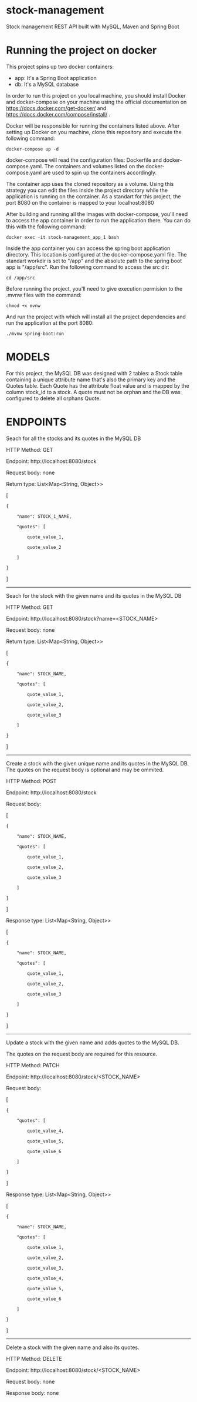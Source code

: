 # stock-management
Stock management REST API built with MySQL, Maven and Spring Boot

# Running the project on docker

This project spins up two docker containers:
  
  - app: It's a Spring Boot application
  - db: It's a MySQL database

In order to run this project on you local machine, you should install Docker and docker-compose on your machine using the official documentation on https://docs.docker.com/get-docker/ and https://docs.docker.com/compose/install/ .

Docker will be responsible for running the containers listed above. After setting up Docker on you machine, clone this repository and execute the following command:

`docker-compose up -d`

docker-compose will read the configuration files: Dockerfile and docker-compose.yaml. The containers and volumes listed on the docker-compose.yaml are used to spin up the containers accordingly.

The container app uses the cloned repository as a volume. Using this strategy you can edit the files inside the project directory while the application is running on the container. As a standart for this project, the port 8080 on the container is mapped to your localhost:8080

After building and running all the images with docker-compose, you'll need to access the app container in order to run the application there. You can do this with the following command:

`docker exec -it stock-management_app_1 bash`

Inside the app container you can access the spring boot application directory. This location is configured at the docker-compose.yaml file. The standart workdir is set to "/app" and the absolute path to the spring boot app is "/app/src". Run the following command to access the src dir:

`cd /app/src`

Before running the project, you'll need to give execution permision to the .mvnw files with the command:

`chmod +x mvnw` 

And run the project with which will install all the project dependencies and run the application at the port 8080:

`./mvnw spring-boot:run`

# MODELS

For this project, the MySQL DB was designed with 2 tables: a Stock table containing a unique attribute name that's also the primary key and the Quotes table. Each Quote has the attribute float value and is mapped by the column stock_id to a stock. A quote must not be orphan and the DB was configured to delete all orphans Quote.

# ENDPOINTS

Seach for all the stocks and its quotes in the MySQL DB

HTTP Method: GET

Endpoint: http://localhost:8080/stock

Request body: none

Return type: List<Map<String, Object>>

[

    {
    
        "name": STOCK_1_NAME,
        
        "quotes": [
        
            quote_value_1,
            
            quote_value_2
            
        ]
        
    }
    
]

-----

Seach for the stock with the given name and its quotes in the MySQL DB

HTTP Method: GET

Endpoint: http://localhost:8080/stock?name=<STOCK_NAME>

Request body: none

Return type: List<Map<String, Object>>

[

    {
    
        "name": STOCK_NAME,
        
        "quotes": [
        
            quote_value_1,
            
            quote_value_2,
            
            quote_value_3
            
        ]
        
    }
    
]

-----

Create a stock with the given unique name and its quotes in the MySQL DB. The quotes on the request body is optional and may be ommited.

HTTP Method: POST

Endpoint: http://localhost:8080/stock

Request body: 

[

    {
    
        "name": STOCK_NAME,
        
        "quotes": [
        
            quote_value_1,
            
            quote_value_2,
            
            quote_value_3
            
        ]
        
    }
    
]

Response type: List<Map<String, Object>>

[

    {
    
        "name": STOCK_NAME,
        
        "quotes": [
        
            quote_value_1,
            
            quote_value_2,
            
            quote_value_3
            
        ]
        
    }
    
]

-----

Update a stock with the given name and adds quotes to the MySQL DB.

The quotes on the request body are required for this resource.

HTTP Method: PATCH

Endpoint:  http://localhost:8080/stock/<STOCK_NAME>

Request body: 

[

    {
            
        "quotes": [
        
            quote_value_4,
            
            quote_value_5,
            
            quote_value_6
            
        ]
        
    }
    
]

Response type: List<Map<String, Object>>

[

    {
    
        "name": STOCK_NAME,
        
        "quotes": [
        
            quote_value_1,
            
            quote_value_2,
            
            quote_value_3,
            
            quote_value_4,
            
            quote_value_5,
            
            quote_value_6
            
        ]
        
    }
    
]
      
-----

Delete a stock with the given name and also its quotes.

HTTP Method: DELETE

Endpoint: http://localhost:8080/stock/<STOCK_NAME>

Request body: none

Response body: none
 
